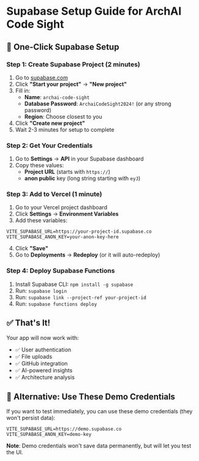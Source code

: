 # Supabase Setup Guide for ArchAI Code Sight

## 🚀 **One-Click Supabase Setup**

### **Step 1: Create Supabase Project (2 minutes)**

1. Go to [supabase.com](https://supabase.com)
2. Click **"Start your project"** → **"New project"**
3. Fill in:
   - **Name**: `archai-code-sight`
   - **Database Password**: `ArchaiCodeSight2024!` (or any strong password)
   - **Region**: Choose closest to you
4. Click **"Create new project"**
5. Wait 2-3 minutes for setup to complete

### **Step 2: Get Your Credentials**

1. Go to **Settings** → **API** in your Supabase dashboard
2. Copy these values:
   - **Project URL** (starts with `https://`)
   - **anon public** key (long string starting with `eyJ`)

### **Step 3: Add to Vercel (1 minute)**

1. Go to your Vercel project dashboard
2. Click **Settings** → **Environment Variables**
3. Add these variables:

```
VITE_SUPABASE_URL=https://your-project-id.supabase.co
VITE_SUPABASE_ANON_KEY=your-anon-key-here
```

4. Click **"Save"**
5. Go to **Deployments** → **Redeploy** (or it will auto-redeploy)

### **Step 4: Deploy Supabase Functions**

1. Install Supabase CLI: `npm install -g supabase`
2. Run: `supabase login`
3. Run: `supabase link --project-ref your-project-id`
4. Run: `supabase functions deploy`

## ✅ **That's It!**

Your app will now work with:
- ✅ User authentication
- ✅ File uploads
- ✅ GitHub integration  
- ✅ AI-powered insights
- ✅ Architecture analysis

## 🔧 **Alternative: Use These Demo Credentials**

If you want to test immediately, you can use these demo credentials (they won't persist data):

```
VITE_SUPABASE_URL=https://demo.supabase.co
VITE_SUPABASE_ANON_KEY=demo-key
```

**Note**: Demo credentials won't save data permanently, but will let you test the UI.
